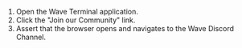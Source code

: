 1. Open the Wave Terminal application.
2. Click the "Join our Community" link.
3. Assert that the browser opens and navigates to the Wave Discord Channel.
